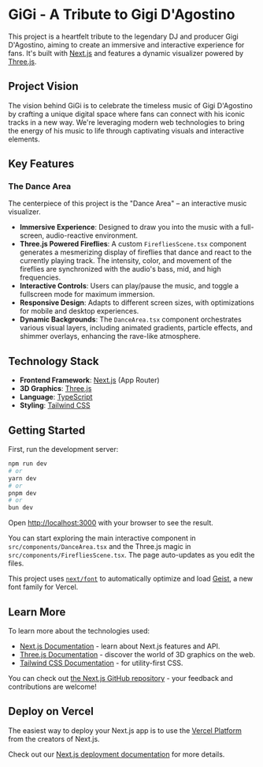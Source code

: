 # GiGi - A Tribute to Gigi D'Agostino

This project is a heartfelt tribute to the legendary DJ and producer Gigi D'Agostino, aiming to create an immersive and interactive experience for fans. It's built with [Next.js](https://nextjs.org) and features a dynamic visualizer powered by [Three.js](https://threejs.org/).

## Project Vision

The vision behind GiGi is to celebrate the timeless music of Gigi D'Agostino by crafting a unique digital space where fans can connect with his iconic tracks in a new way. We're leveraging modern web technologies to bring the energy of his music to life through captivating visuals and interactive elements.

## Key Features

### The Dance Area
The centerpiece of this project is the "Dance Area" – an interactive music visualizer.
- **Immersive Experience**: Designed to draw you into the music with a full-screen, audio-reactive environment.
- **Three.js Powered Fireflies**: A custom `FirefliesScene.tsx` component generates a mesmerizing display of fireflies that dance and react to the currently playing track. The intensity, color, and movement of the fireflies are synchronized with the audio's bass, mid, and high frequencies.
- **Interactive Controls**: Users can play/pause the music, and toggle a fullscreen mode for maximum immersion.
- **Responsive Design**: Adapts to different screen sizes, with optimizations for mobile and desktop experiences.
- **Dynamic Backgrounds**: The `DanceArea.tsx` component orchestrates various visual layers, including animated gradients, particle effects, and shimmer overlays, enhancing the rave-like atmosphere.

## Technology Stack

- **Frontend Framework**: [Next.js](https://nextjs.org) (App Router)
- **3D Graphics**: [Three.js](https://threejs.org)
- **Language**: [TypeScript](https://www.typescriptlang.org/)
- **Styling**: [Tailwind CSS](https://tailwindcss.com/)

## Getting Started

First, run the development server:

```bash
npm run dev
# or
yarn dev
# or
pnpm dev
# or
bun dev
```

Open [http://localhost:3000](http://localhost:3000) with your browser to see the result.

You can start exploring the main interactive component in `src/components/DanceArea.tsx` and the Three.js magic in `src/components/FirefliesScene.tsx`. The page auto-updates as you edit the files.

This project uses [`next/font`](https://nextjs.org/docs/app/building-your-application/optimizing/fonts) to automatically optimize and load [Geist](https://vercel.com/font), a new font family for Vercel.

## Learn More

To learn more about the technologies used:

- [Next.js Documentation](https://nextjs.org/docs) - learn about Next.js features and API.
- [Three.js Documentation](https://threejs.org/docs/) - discover the world of 3D graphics on the web.
- [Tailwind CSS Documentation](https://tailwindcss.com/docs) - for utility-first CSS.

You can check out [the Next.js GitHub repository](https://github.com/vercel/next.js) - your feedback and contributions are welcome!

## Deploy on Vercel

The easiest way to deploy your Next.js app is to use the [Vercel Platform](https://vercel.com/new?utm_medium=default-template&filter=next.js&utm_source=create-next-app&utm_campaign=create-next-app-readme) from the creators of Next.js.

Check out our [Next.js deployment documentation](https://nextjs.org/docs/app/building-your-application/deploying) for more details.
